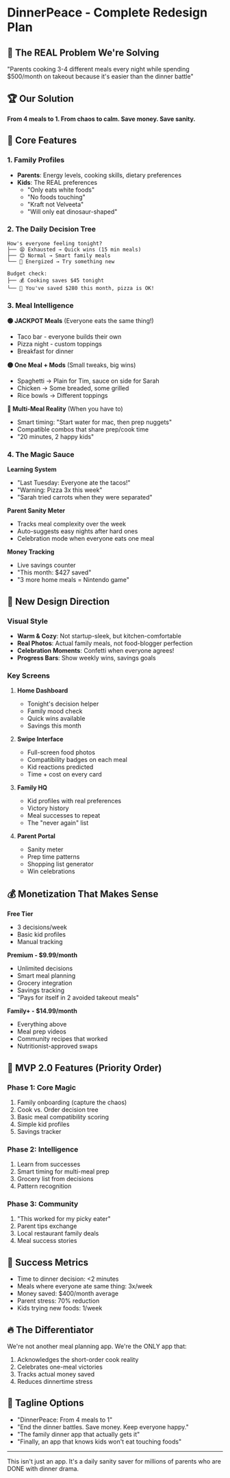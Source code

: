 # DinnerPeace - Complete Redesign Plan

## 🎯 The REAL Problem We're Solving
"Parents cooking 3-4 different meals every night while spending $500/month on takeout because it's easier than the dinner battle"

## 🏆 Our Solution
**From 4 meals to 1. From chaos to calm. Save money. Save sanity.**

## 📱 Core Features

### 1. Family Profiles
- **Parents**: Energy levels, cooking skills, dietary preferences
- **Kids**: The REAL preferences
  - "Only eats white foods"
  - "No foods touching"
  - "Kraft not Velveeta"
  - "Will only eat dinosaur-shaped"

### 2. The Daily Decision Tree
```
How's everyone feeling tonight?
├── 😫 Exhausted → Quick wins (15 min meals)
├── 😊 Normal → Smart family meals  
└── 🚀 Energized → Try something new

Budget check:
├── 💰 Cooking saves $45 tonight
└── 🍕 You've saved $280 this month, pizza is OK!
```

### 3. Meal Intelligence

**🟢 JACKPOT Meals** (Everyone eats the same thing!)
- Taco bar - everyone builds their own
- Pizza night - custom toppings
- Breakfast for dinner

**🟡 One Meal + Mods** (Small tweaks, big wins)
- Spaghetti → Plain for Tim, sauce on side for Sarah
- Chicken → Some breaded, some grilled
- Rice bowls → Different toppings

**🔴 Multi-Meal Reality** (When you have to)
- Smart timing: "Start water for mac, then prep nuggets"
- Compatible combos that share prep/cook time
- "20 minutes, 2 happy kids"

### 4. The Magic Sauce

**Learning System**
- "Last Tuesday: Everyone ate the tacos!"
- "Warning: Pizza 3x this week"
- "Sarah tried carrots when they were separated"

**Parent Sanity Meter**
- Tracks meal complexity over the week
- Auto-suggests easy nights after hard ones
- Celebration mode when everyone eats one meal

**Money Tracking**
- Live savings counter
- "This month: $427 saved"
- "3 more home meals = Nintendo game"

## 🎨 New Design Direction

### Visual Style
- **Warm & Cozy**: Not startup-sleek, but kitchen-comfortable
- **Real Photos**: Actual family meals, not food-blogger perfection
- **Celebration Moments**: Confetti when everyone agrees!
- **Progress Bars**: Show weekly wins, savings goals

### Key Screens

1. **Home Dashboard**
   - Tonight's decision helper
   - Family mood check
   - Quick wins available
   - Savings this month

2. **Swipe Interface**
   - Full-screen food photos
   - Compatibility badges on each meal
   - Kid reactions predicted
   - Time + cost on every card

3. **Family HQ**
   - Kid profiles with real preferences
   - Victory history
   - Meal successes to repeat
   - The "never again" list

4. **Parent Portal**
   - Sanity meter
   - Prep time patterns
   - Shopping list generator
   - Win celebrations

## 💰 Monetization That Makes Sense

**Free Tier**
- 3 decisions/week
- Basic kid profiles
- Manual tracking

**Premium - $9.99/month**
- Unlimited decisions
- Smart meal planning
- Grocery integration
- Savings tracking
- "Pays for itself in 2 avoided takeout meals"

**Family+ - $14.99/month**
- Everything above
- Meal prep videos
- Community recipes that worked
- Nutritionist-approved swaps

## 🚀 MVP 2.0 Features (Priority Order)

### Phase 1: Core Magic
1. Family onboarding (capture the chaos)
2. Cook vs. Order decision tree
3. Basic meal compatibility scoring
4. Simple kid profiles
5. Savings tracker

### Phase 2: Intelligence
1. Learn from successes
2. Smart timing for multi-meal prep
3. Grocery list from decisions
4. Pattern recognition

### Phase 3: Community
1. "This worked for my picky eater"
2. Parent tips exchange
3. Local restaurant family deals
4. Meal success stories

## 🎯 Success Metrics
- Time to dinner decision: <2 minutes
- Meals where everyone ate same thing: 3x/week
- Money saved: $400/month average
- Parent stress: 70% reduction
- Kids trying new foods: 1/week

## 🔥 The Differentiator
We're not another meal planning app. We're the ONLY app that:
1. Acknowledges the short-order cook reality
2. Celebrates one-meal victories
3. Tracks actual money saved
4. Reduces dinnertime stress

## 💭 Tagline Options
- "DinnerPeace: From 4 meals to 1"
- "End the dinner battles. Save money. Keep everyone happy."
- "The family dinner app that actually gets it"
- "Finally, an app that knows kids won't eat touching foods"

---

This isn't just an app. It's a daily sanity saver for millions of parents who are DONE with dinner drama.